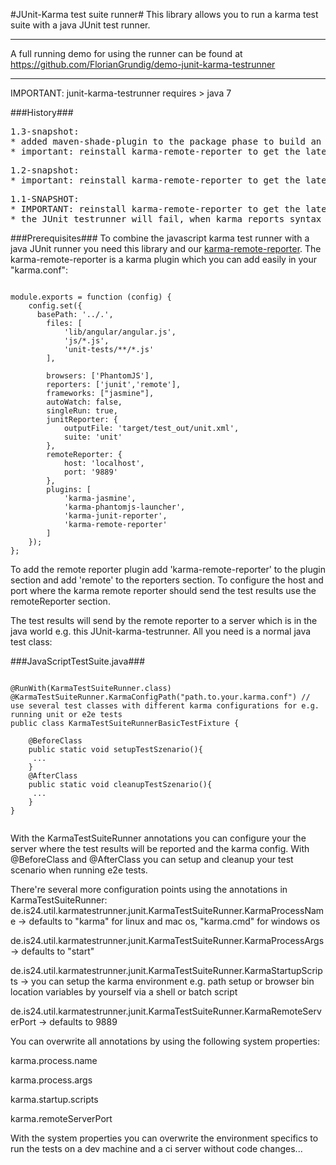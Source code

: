 #JUnit-Karma test suite runner#
This library allows you to run a karma test suite with a java JUnit test runner.

************
A full running demo for using the runner can be found at https://github.com/FlorianGrundig/demo-junit-karma-testrunner
************


IMPORTANT: junit-karma-testrunner requires > java 7

###History###
<pre>
1.3-snapshot:
* added maven-shade-plugin to the package phase to build an uber-jar which includes all required dependencies
* important: reinstall karma-remote-reporter to get the latest version, which is now compatible to karma 0.12.x
</pre>
<pre>
1.2-snapshot:
* important: reinstall karma-remote-reporter to get the latest version, which fixes a bug when running multiple junit-karma-testrunner simultaneously without getting a "port already in use"-exception
</pre>

<pre>
1.1-SNAPSHOT:
* IMPORTANT: reinstall karma-remote-reporter to get the latest version, which fixes critical reporting errors
* the JUnit testrunner will fail, when karma reports syntax errors
</pre>


###Prerequisites###
To combine the javascript karma test runner with a java JUnit runner you need this library and our
<a href="http://github.com/ImmobilienScout24/karma-remote-reporter" target="_blank">karma-remote-reporter</a>.
The karma-remote-reporter is a karma plugin which you can add easily in your "karma.conf":
<pre><code>
module.exports = function (config) {
    config.set({
      basePath: '../.',
        files: [
            'lib/angular/angular.js',
            'js/*.js',
            'unit-tests/**/*.js'
        ],

        browsers: ['PhantomJS'],
        reporters: ['junit','remote'],
        frameworks: ["jasmine"],
        autoWatch: false,
        singleRun: true,
        junitReporter: {
            outputFile: 'target/test_out/unit.xml',
            suite: 'unit'
        },
        remoteReporter: {
            host: 'localhost',
            port: '9889'
        },
        plugins: [
            'karma-jasmine',
            'karma-phantomjs-launcher',
            'karma-junit-reporter',
            'karma-remote-reporter'
        ]
    });
};
</code></pre>
To add the remote reporter plugin add 'karma-remote-reporter' to the plugin section and add 'remote' to the reporters section.
To configure the host and port where the karma remote reporter should send the test results use the remoteReporter section.

The test results will send by the remote reporter to a server which is in the java world e.g. this JUnit-karma-testrunner.
All you need is a normal java test class:

###JavaScriptTestSuite.java###
<pre><code>
@RunWith(KarmaTestSuiteRunner.class)
@KarmaTestSuiteRunner.KarmaConfigPath("path.to.your.karma.conf") // use several test classes with different karma configurations for e.g. running unit or e2e tests
public class KarmaTestSuiteRunnerBasicTestFixture {

    @BeforeClass
    public static void setupTestSzenario(){
     ...
    }
    @AfterClass
    public static void cleanupTestSzenario(){
     ...
    }
}

</code></pre>
With the KarmaTestSuiteRunner annotations you can configure your the server where the test results will be reported and the karma config.
With @BeforeClass and @AfterClass you can setup and cleanup your test scenario when running e2e tests.

There're several more configuration points using the annotations in KarmaTestSuiteRunner:
de.is24.util.karmatestrunner.junit.KarmaTestSuiteRunner.KarmaProcessName -> defaults to "karma" for linux and mac os, "karma.cmd" for windows os

de.is24.util.karmatestrunner.junit.KarmaTestSuiteRunner.KarmaProcessArgs -> defaults to "start"

de.is24.util.karmatestrunner.junit.KarmaTestSuiteRunner.KarmaStartupScripts -> you can setup the karma environment e.g. path setup or browser bin location variables by yourself via a shell or batch script

de.is24.util.karmatestrunner.junit.KarmaTestSuiteRunner.KarmaRemoteServerPort -> defaults to 9889

You can overwrite all annotations by using the following system properties:

  karma.process.name

  karma.process.args

  karma.startup.scripts

  karma.remoteServerPort


With the system properties you can overwrite the environment specifics to run the tests on a dev machine and a ci server without code changes...




